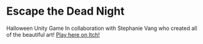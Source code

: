 # Escape the Dead Night
Halloween Unity Game
In collaboration with Stephanie Vang who created all of the beautiful art!
[Play here on Itch!](https://athousandpuzzlepieces.itch.io/escape-the-dead-night)
